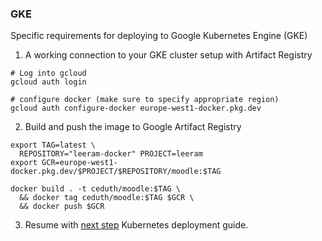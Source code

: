 ### GKE

Specific requirements for deploying to Google Kubernetes Engine (GKE)


1. A working connection to your GKE cluster setup with Artifact Registry

```shell
# Log into gcloud
gcloud auth login

# configure docker (make sure to specify appropriate region)
gcloud auth configure-docker europe-west1-docker.pkg.dev 
```

2. Build and push the image to Google Artifact Registry

```shell
export TAG=latest \
  REPOSITORY="leeram-docker" PROJECT=leeram
export GCR=europe-west1-docker.pkg.dev/$PROJECT/$REPOSITORY/moodle:$TAG
```

```shell
docker build . -t ceduth/moodle:$TAG \
  && docker tag ceduth/moodle:$TAG $GCR \
  && docker push $GCR
```

3. Resume with [next step](../README.md#kubernetes) Kubernetes deployment guide.